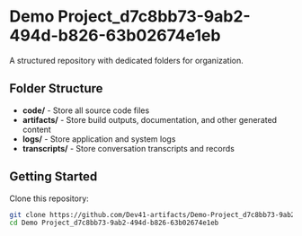 # Demo Project_d7c8bb73-9ab2-494d-b826-63b02674e1eb
A structured repository with dedicated folders for organization.

## Folder Structure

- **code/** - Store all source code files
- **artifacts/** - Store build outputs, documentation, and other generated content
- **logs/** - Store application and system logs
- **transcripts/** - Store conversation transcripts and records

## Getting Started

Clone this repository:
```bash
git clone https://github.com/Dev41-artifacts/Demo-Project_d7c8bb73-9ab2-494d-b826-63b02674e1eb
cd Demo Project_d7c8bb73-9ab2-494d-b826-63b02674e1eb
```
